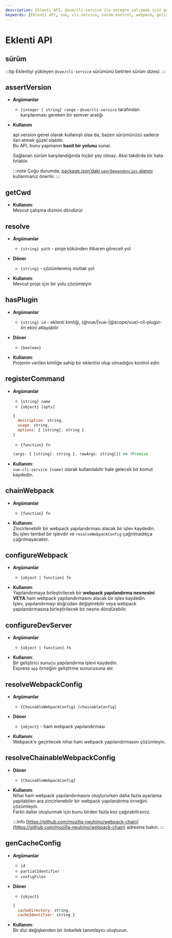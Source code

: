 ```yaml
---
description: Eklenti API, @vue/cli-service ile entegre çalışmak için gerekli olan işlevleri ve kullanımları içerir. Bu API, eklentilerle yönetim ve yapılandırma işlemlerini kolaylaştırır.
keywords: [Eklenti API, vue, cli-service, sürüm kontrol, webpack, geliştirme sunucusu]
---
```


# Eklenti API

## sürüm

:::tip
Eklentiyi yükleyen `@vue/cli-service` sürümünü belirten sürüm dizesi.
:::

## assertVersion

- **Argümanlar**
  - `{integer | string} range` - `@vue/cli-service` tarafından karşılanması gereken bir semver aralığı

- **Kullanım**
  
  api.version genel olarak kullanışlı olsa da, bazen sürümünüzü sadece ilan etmek güzel olabilir.  
  Bu API, bunu yapmanın **basit bir yolunu** sunar.

  Sağlanan sürüm karşılandığında hiçbir şey olmaz. Aksi takdirde bir hata fırlatılır.

  :::note
  Çoğu durumda, [package.json'daki `peerDependencies` alanını](https://docs.npmjs.com/files/package.json#peerdependencies) kullanmanız önerilir.
  :::

## getCwd

- **Kullanım**:  
  Mevcut çalışma dizinini döndürür

## resolve

- **Argümanlar**
  - `{string} path` - proje kökünden itibaren göreceli yol

- **Döner**
  - `{string}` - çözümlenmiş mutlak yol

- **Kullanım**:  
  Mevcut proje için bir yolu çözümleyin

## hasPlugin

- **Argümanlar**
  - `{string} id` - eklenti kimliği, (@vue/|vue-|@scope/vue)-cli-plugin- ön ekini atlayabilir

- **Döner**
  - `{boolean}`

- **Kullanım**:  
  Projenin verilen kimliğe sahip bir eklentisi olup olmadığını kontrol edin

## registerCommand

- **Argümanlar**
  - `{string} name`
  - `{object} [opts]`
  ```js
  {
    description: string,
    usage: string,
    options: { [string]: string }
  }
  ```
  - `{function} fn`
  ```js
  (args: { [string]: string }, rawArgs: string[]) => ?Promise
  ```

- **Kullanım**:  
  `vue-cli-service [name]` olarak kullanılabilir hale gelecek bir komut kaydedin.

## chainWebpack

- **Argümanlar**
  - `{function} fn`

- **Kullanım**:  
  Zincirlenebilir bir webpack yapılandırması alacak bir işlev kaydedin.  
  Bu işlev tembel bir işlevdir ve `resolveWebpackConfig` çağrılmadıkça çağrılmayacaktır.

## configureWebpack

- **Argümanlar**
  - `{object | function} fn`

- **Kullanım**:  
  Yapılandırmaya birleştirilecek bir **webpack yapılandırma nesnesini** **VEYA** ham webpack yapılandırmasını alacak bir işlev kaydedin.  
  İşlev, yapılandırmayı doğrudan değiştirebilir veya webpack yapılandırmasına birleştirilecek bir nesne döndürebilir.

## configureDevServer

- **Argümanlar**
  - `{object | function} fn`

- **Kullanım**:  
  Bir geliştirici sunucu yapılandırma işlevi kaydedin.  
  Express `app` örneğini geliştirme sunucusuna alır.

## resolveWebpackConfig

- **Argümanlar**
  - `{ChainableWebpackConfig} [chainableConfig]`
- **Döner**
  - `{object}` - ham webpack yapılandırması

- **Kullanım**:  
  Webpack'e geçirilecek nihai ham webpack yapılandırmasını çözümleyin.

## resolveChainableWebpackConfig

- **Döner**
  - `{ChainableWebpackConfig}`

- **Kullanım**:  
  Nihai ham webpack yapılandırmasını oluştururken daha fazla ayarlama yapılabilen ara zincirlenebilir bir webpack yapılandırma örneğini çözümleyin.  
  Farklı dallar oluşturmak için bunu birden fazla kez çağırabilirsiniz.

  :::info
  [https://github.com/mozilla-neutrino/webpack-chain](https://github.com/mozilla-neutrino/webpack-chain) adresine bakın.
  :::

## genCacheConfig

- **Argümanlar**
  - `id`
  - `partialIdentifier`
  - `configFiles`
- **Döner**
  - `{object}`
  ```js
  {
    cacheDirectory: string,
    cacheIdentifier: string }
  ```

- **Kullanım**:  
  Bir dizi değişkenden bir önbellek tanımlayıcı oluşturun.